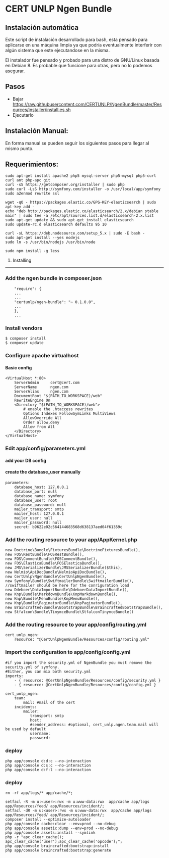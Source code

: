 CERT UNLP Ngen Bundle
========================

Instalación automática
----------------------

Este script de instalación desarrollado para bash, esta pensado para aplicarse en una máquina limpia ya que podría eventualmente interferir con algún sistema que este ejecutandose en la misma.

El instalador fue pensado y probado para una distro de GNU/Linux basada en Debian 8. Es probable que funcione para otras, pero no lo podemos asegurar.

Pasos
-----

* Bajar https://raw.githubusercontent.com/CERTUNLP/NgenBundle/master/Resources/installer/install.es.sh
* Ejecutarlo


Instalación Manual:
-------------------

En forma manual se pueden seguir los siguientes pasos para llegar al mismo punto. 

Requerimientos:
---------------

    sudo apt-get install apache2 php5 mysql-server php5-mysql php5-curl curl ant php-apc git 
    curl -sS https://getcomposer.org/installer | sudo php
    sudo curl -LsS http://symfony.com/installer -o /usr/local/app/symfony
    sudo a2enmod rewrite ssl

    wget -qO - https://packages.elastic.co/GPG-KEY-elasticsearch | sudo apt-key add -
    echo "deb http://packages.elastic.co/elasticsearch/2.x/debian stable main" | sudo tee -a /etc/apt/sources.list.d/elasticsearch-2.x.list
    sudo apt-get update && sudo apt-get install elasticsearch
    sudo update-rc.d elasticsearch defaults 95 10
    
    curl -sL https://deb.nodesource.com/setup_5.x | sudo -E bash -
    sudo apt-get install --yes nodejs
    sudo ln -s /usr/bin/nodejs /usr/bin/node

    sudo npm install -g less

1) Installing
----------------------------------
### Add the ngen bundle in composer.json
    
        "require": {
        ...
        ...
        "certunlp/ngen-bundle": "~ 0.1.0.0",
        ...
        },
        ...

### Install vendors
    $ composer install
    $ composer update

### Configure apache virtualhost
#### Basic config
    <VirtualHost *:80>
        ServerAdmin     cert@cert.com
        ServerName      ngen.com
        ServerAlias     ngen.com 
        DocumentRoot "$(PATH_TO_WORKSPACE)/web"
        RewriteEngine On
        <Directory "$(PATH_TO_WORKSPACE)/web">
            # enable the .htaccess rewrites
            Options Indexes FollowSymLinks MultiViews
            AllowOverride All
            Order allow,deny
            Allow from All
        </Directory>
    </VirtualHost>

### Edit app/config/parameters.yml
#### add your DB config
#### create the database_user manually 
    parameters:
        database_host: 127.0.0.1
        database_port: null
        database_name: symfony
        database_user: root
        database_password: null
        mailer_transport: smtp
        mailer_host: 127.0.0.1
        mailer_user: null
        mailer_password: null
        secret: b9622e02c564144683568d638137aed04f61359c


### Add the routing resource to your app/AppKernel.php
    new Doctrine\Bundle\FixturesBundle\DoctrineFixturesBundle(),
    new FOS\RestBundle\FOSRestBundle(),
    new FOS\CommentBundle\FOSCommentBundle(),
    new FOS\ElasticaBundle\FOSElasticaBundle(),
    new JMS\SerializerBundle\JMSSerializerBundle($this),
    new Nelmio\ApiDocBundle\NelmioApiDocBundle(),
    new CertUnlp\NgenBundle\CertUnlpNgenBundle(),
    new Symfony\Bundle\SwiftmailerBundle\SwiftmailerBundle(), //swiftmailer should be here for the conriguration load
    new Ddeboer\DataImportBundle\DdeboerDataImportBundle(),
    new Knp\Bundle\MarkdownBundle\KnpMarkdownBundle(),
    new Knp\Bundle\MenuBundle\KnpMenuBundle(),
    new Knp\Bundle\PaginatorBundle\KnpPaginatorBundle(),
    new Braincrafted\Bundle\BootstrapBundle\BraincraftedBootstrapBundle(),
    new Stfalcon\Bundle\TinymceBundle\StfalconTinymceBundle()
    
### Add the routing resource to your app/config/routing.yml
    cert_unlp_ngen:
        resource: "@CertUnlpNgenBundle/Resources/config/routing.yml"     

### Import the configuration to app/config/config.yml
    
    #if you import the security.yml of NgenBundle you must remove the security.yml of symfony.
    #Either, you can mix both security.yml
    imports:
        - { resource: @CertUnlpNgenBundle/Resources/config/security.yml }
        - { resource: @CertUnlpNgenBundle/Resources/config/config.yml }

    cert_unlp_ngen:
        team:
            mail: #mail of the cert
        incidents:    
            mailer:
               transport: smtp
               host:      
               #sender_address: #optional, cert_unlp.ngen.team.mail will be used by default
               username:  
               password: 

### deploy
    php app/console d:d:c --no-interaction
    php app/console d:s:c --no-interaction
    php app/console d:f:l --no-interaction
### deploy
    rm -rf app/logs/* app/cache/*;

    setfacl -R -m u:<user>:rwx -m u:www-data:rwx  app/cache app/logs  app/Resources/feed/ app/Resources/incident/;
    setfacl -dR -m u:<user>:rwx -m u:www-data:rwx  app/cache app/logs  app/Resources/feed/ app/Resources/incident/;
    composer install --optimize-autoloader
    php app/console cache:clear --env=prod --no-debug
    php app/console assetic:dump --env=prod --no-debug
    php app/console assets:install --symlink 
    php -r "apc_clear_cache(); apc_clear_cache('user');apc_clear_cache('opcode');";
    php app/console braincrafted:bootstrap:install
    php app/console braincrafted:bootstrap:generate
